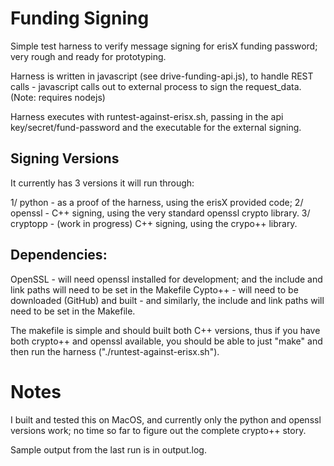 # Funding Signing
Simple test harness to verify message signing for erisX funding password; very rough and ready for prototyping.

Harness is written in javascript (see drive-funding-api.js), to handle REST calls - javascript calls out to external process to sign the request_data.
(Note: requires nodejs)

Harness executes with runtest-against-erisx.sh, passing in the api key/secret/fund-password and the executable for the external signing. 

## Signing Versions
It currently has 3 versions it will run through:

1/ python - as a proof of the harness, using the erisX provided code;
2/ openssl - C++ signing, using the very standard openssl crypto library.
3/ cryptopp - (work in progress) C++ signing, using the crypo++ library.

## Dependencies:

OpenSSL - will need openssl installed for development; and the include and link paths will need to be set in the Makefile
Cypto++ - will need to be downloaded (GitHub) and built - and similarly, the include and link paths will need to be set in the Makefile.

The makefile is simple and should built both C++ versions, thus if you have both crypto++ and openssl available, you should be able to just "make" and then run the harness ("./runtest-against-erisx.sh").

# Notes
I built and tested this on MacOS, and currently only the python and openssl versions work; no time so far to figure out the complete crypto++ story.

Sample output from the last run is in output.log.